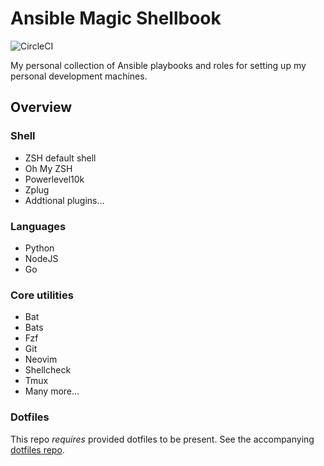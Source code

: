 # Ansible Magic Shellbook

![CircleCI](https://img.shields.io/circleci/build/gh/KyleTryon/Ansible-Magic-Shellbook/main)

My personal collection of Ansible playbooks and roles for setting up my personal development machines.

## Overview

### Shell
- ZSH default shell
- Oh My ZSH
- Powerlevel10k
- Zplug
- Addtional plugins...

### Languages

- Python
- NodeJS
- Go

### Core utilities

- Bat
- Bats
- Fzf
- Git
- Neovim
- Shellcheck
- Tmux
- Many more...

### Dotfiles

This repo _requires_ provided dotfiles to be present. See the accompanying [dotfiles repo](https://github.com/KyleTryon/.dotfiles).
